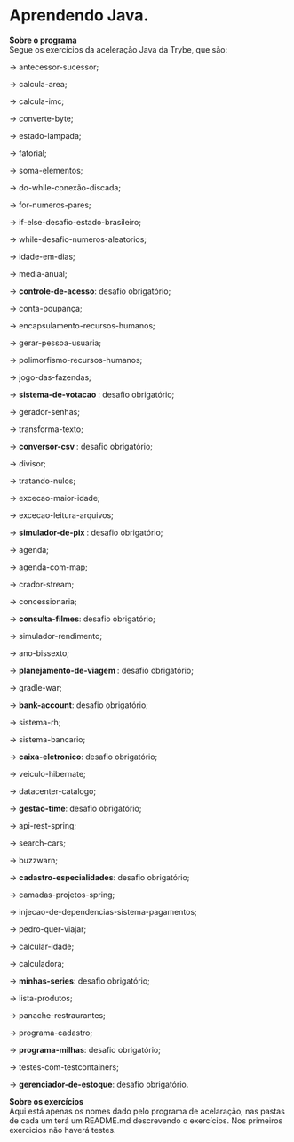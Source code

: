 # Aprendendo Java.

<summary><strong> Sobre o programa </strong>
</br>
Segue os exercícios da aceleração Java da Trybe, que são:

-> antecessor-sucessor;

-> calcula-area;

-> calcula-imc;

-> converte-byte;

-> estado-lampada;

-> fatorial;

-> soma-elementos;

-> do-while-conexão-discada;

-> for-numeros-pares;

-> if-else-desafio-estado-brasileiro;

-> while-desafio-numeros-aleatorios;

-> idade-em-dias;

-> media-anual;

-> <strong>controle-de-acesso</strong>: desafio obrigatório;

-> conta-poupança;

-> encapsulamento-recursos-humanos;

-> gerar-pessoa-usuaria;

-> polimorfismo-recursos-humanos;

-> jogo-das-fazendas;

-> <strong> sistema-de-votacao </strong>: desafio obrigatório;

-> gerador-senhas;

-> transforma-texto;

-> <strong> conversor-csv </strong>: desafio obrigatório;

-> divisor;

-> tratando-nulos;

-> excecao-maior-idade;

-> excecao-leitura-arquivos;

-> <strong> simulador-de-pix </strong>: desafio obrigatório;

-> agenda;

-> agenda-com-map;

-> crador-stream;

-> concessionaria;

-> <strong>consulta-filmes</strong>: desafio obrigatório;

-> simulador-rendimento;

-> ano-bissexto;

-> <strong> planejamento-de-viagem </strong>: desafio obrigatório;

-> gradle-war;

-> <strong>bank-account</strong>: desafio obrigatório;

-> sistema-rh;

-> sistema-bancario;

-> <strong>caixa-eletronico</strong>: desafio obrigatório;

-> veiculo-hibernate;

-> datacenter-catalogo;

-> <strong>gestao-time</strong>: desafio obrigatório;

-> api-rest-spring;

-> search-cars;

-> buzzwarn;

-> <strong> cadastro-especialidades</strong>: desafio obrigatório;

-> camadas-projetos-spring;

-> injecao-de-dependencias-sistema-pagamentos;

-> pedro-quer-viajar;

-> calcular-idade;

-> calculadora;

-> <strong>minhas-series</strong>: desafio obrigatório;

-> lista-produtos;

-> panache-restraurantes;

-> programa-cadastro;

-> <strong>programa-milhas</strong>: desafio obrigatório;

-> testes-com-testcontainers;

-> <strong>gerenciador-de-estoque</strong>: desafio obrigatório.
</summary>

<summary><strong> Sobre os exercícios </strong>
</br>
Aqui está apenas os nomes dado pelo programa de acelaração, nas pastas de cada um terá um README.md descrevendo o exercícios. Nos primeiros exercicios não haverá testes.
</summary>